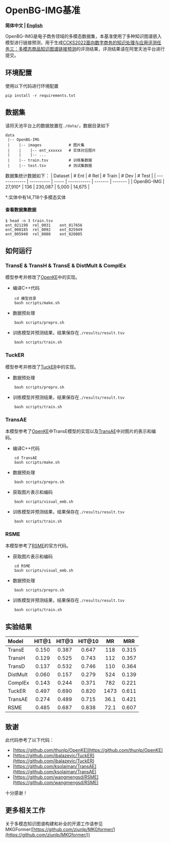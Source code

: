 # OpenBG-IMG基准

<p align="left">
    <b> 简体中文 | <a href="https://github.com/OpenBGBenchmark/OpenBG-IMG/blob/main/README_EN.md">English</a> </b>
</p>

OpenBG-IMG是电子商务领域的多模态数据集，本基准使用了多种知识图谱嵌入模型进行链接预测，用于生成[CCKS2022面向数字商务的知识处理与应用评测任务三：多模态商品知识图谱链接预测](https://tianchi.aliyun.com/competition/entrance/531957/introduction)的评测结果，评测结果请在阿里天池平台进行提交。

## 环境配置

使用以下代码进行环境配置
```
pip install -r requirements.txt
```

## 数据集

请将天池平台上的数据放置在`./data/`，数据目录如下

```
data
 |-- OpenBG-IMG
 |    |-- images            # 图片集
 |    |    |-- ent_xxxxxx   # 实体对应图片
 |    |    |-- ...
 |    |-- train.tsv         # 训练集数据
 |    |-- test.tsv          # 测试集数据
```

数据集统计数据如下：
|    Dataset    |    # Ent   | # Rel |   # Train   |  # Dev  | # Test  |
| ------------- | ---------- | ----- | ----------- | ------- | ------- |
|   OpenBG-IMG  | 27,910†     |  136  | 230,087     | 5,000   | 14,675  |

†:实体中有14,718个多模态实体

#### 查看数据集数据

```
$ head -n 3 train.tsv
ent_021198	rel_0031	ent_017656
ent_008185	rel_0092	ent_025949
ent_005940	rel_0080	ent_020805
```

## 如何运行


### TransE & TransH & TransE & DistMult & ComplEx

模型参考并修改了[OpenKE](https://github.com/thunlp/OpenKE)中的实现。

- 编译C++代码

```shell
    cd 模型目录
    bash scripts/make.sh
```

- 数据预处理

```shell
    bash scripts/prepro.sh
```

- 训练模型并预测结果，结果保存在`./results/result.tsv`


```shell
    bash scripts/train.sh
```

### TuckER

模型参考并修改了[TuckER](https://github.com/ibalazevic/TuckER)中的实现。

- 数据预处理

```shell
    bash scripts/prepro.sh
```

- 训练模型并预测结果，结果保存在`./results/result.tsv`


```shell
    bash scripts/train.sh
```

### TransAE

本模型参考了[OpenKE](https://github.com/thunlp/OpenKE)中TransE模型的实现以及[TransAE](https://github.com/ksolaiman/TransAE)中对图片的表示和编码。

- 编译C++代码

```shell
    cd TransAE
    bash scripts/make.sh
```

- 数据预处理

```shell
    bash scripts/prepro.sh
```

- 获取图片表示和编码


```shell
    bash scripts/visual_emb.sh
```

- 训练模型并预测结果，结果保存在`./results/result.tsv`


```shell
    bash scripts/train.sh
```

### RSME

本模型参考了[RSME](https://github.com/wangmengsd/RSME)的官方代码。

- 获取图片表示和编码

```shell
    cd RSME
    bash scripts/visual_emb.sh
```

- 数据预处理

```shell
    bash scripts/prepro.sh
```

- 训练模型并预测结果，结果保存在`./results/result.tsv`

```shell
    bash scripts/train.sh
```

## 实验结果

|Model		|HIT@1  |HIT@3 |HIT@10| MR  | MRR |
|:-		|:-:	|:-:   |:-:   |:-:  |:-:  |
|TransE	    |0.150  |0.387 |0.647 |118  |0.315|
|TransH 	|0.129  |0.525 |0.743 |112  |0.357|
|TransD	    |0.137  |0.532 |0.746 |110  |0.364|
|DistMult	|0.060  |0.157 |0.279 |524  |0.139|
|ComplEx	|0.143  |0.244 |0.371 |782  |0.221|
|TuckER	    |0.497  |0.690 |0.820 |1473 |0.611|
|TransAE	|0.274  |0.489 |0.715 |36.1 |0.421|
|RSME       |0.485  |0.687 |0.838 |72.1 |0.607|

## 致谢

此代码参考了以下代码：

- [https://github.com/thunlp/OpenKE](https://github.com/thunlp/OpenKE)
- [https://github.com/ibalazevic/TuckER](https://github.com/ibalazevic/TuckER)
- [https://github.com/ksolaiman/TransAE](https://github.com/ksolaiman/TransAE)
- [https://github.com/wangmengsd/RSME](https://github.com/wangmengsd/RSME)

十分感谢！

## 更多相关工作

关于多模态知识图谱构建和补全的开源工作请参见MKGFormer([https://github.com/zjunlp/MKGformer/](https://github.com/zjunlp/MKGformer/))
